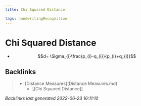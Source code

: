```yaml
---
title: Chi Squared Distance

tags: handwritingRecognition 
---
```


# Chi Squared Distance
- $$d= \Sigma_{i}\frac{p_{i}-q_{i}}{p_{i}+q_{i}}$$

## Backlinks

> - [Distance Measures](Distance Measures.md)
>   - [[Chi Squared Distance]]

_Backlinks last generated 2022-06-23 16:11:10_
